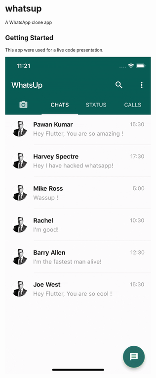 # whatsup

A WhatsApp clone app

## Getting Started

This app were used for a live code presentation.

![](example.gif)
